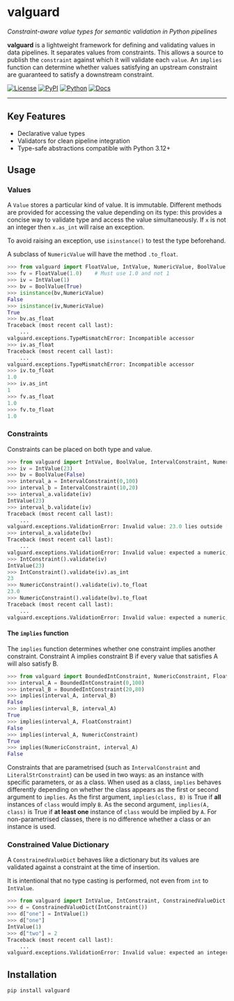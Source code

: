 # valguard  
_Constraint-aware value types for semantic validation in Python pipelines_

**valguard** is a lightweight framework for defining and validating values in data pipelines. It separates values from constraints. This allows a source to publish the `constraint` against which it will validate each `value`. An `implies` function can determine whether values satisfying an upstream constraint are guaranteed to satisfy a downstream constraint.

[![License](https://img.shields.io/badge/license-Apache--2.0-blue)](https://www.apache.org/licenses/LICENSE-2.0)
[![PyPI](https://img.shields.io/pypi/v/valguard)](https://pypi.org/project/valguard/)
[![Python](https://img.shields.io/pypi/pyversions/valguard)](https://pypi.org/project/valguard/)
[![Docs](https://readthedocs.org/projects/valguard/badge/?version=latest)](https://valguard.readthedocs.io/en/latest/)

---

## Key Features

- Declarative value types
- Validators for clean pipeline integration
- Type-safe abstractions compatible with Python 3.12+

## Usage

### Values

A `Value` stores a particular kind of value. It is immutable. Different methods are provided for accessing the value depending on its type: this provides a concise way to validate type and access the value simultaneously. If `x` is not an integer then `x.as_int` will raise an exception.

To avoid raising an exception, use `isinstance()` to test the type beforehand.

A subclass of `NumericValue` will have the method `.to_float`.

```python
>>> from valguard import FloatValue, IntValue, NumericValue, BoolValue
>>> fv = FloatValue(1.0)    # Must use 1.0 and not 1
>>> iv = IntValue(1)
>>> bv = BoolValue(True)
>>> isinstance(bv,NumericValue)
False
>>> isinstance(iv,NumericValue)
True
>>> bv.as_float
Traceback (most recent call last):
    ...
valguard.exceptions.TypeMismatchError: Incompatible accessor
>>> iv.as_float
Traceback (most recent call last):
    ...
valguard.exceptions.TypeMismatchError: Incompatible accessor
>>> iv.to_float
1.0
>>> iv.as_int
1
>>> fv.as_float
1.0
>>> fv.to_float
1.0
```

### Constraints

Constraints can be placed on both type and value.

```python
>>> from valguard import IntValue, BoolValue, IntervalConstraint, NumericConstraint, IntConstraint
>>> iv = IntValue(23)
>>> bv = BoolValue(False)
>>> interval_a = IntervalConstraint(0,100)
>>> interval_b = IntervalConstraint(10,20)
>>> interval_a.validate(iv)
IntValue(23)
>>> interval_b.validate(iv)
Traceback (most recent call last):
    ...
valguard.exceptions.ValidationError: Invalid value: 23.0 lies outside [10.0, 20.0]
>>> interval_a.validate(bv)
Traceback (most recent call last):
    ...
valguard.exceptions.ValidationError: Invalid value: expected a numeric, got BoolValue(False)
>>> IntConstraint().validate(iv)
IntValue(23)
>>> IntConstraint().validate(iv).as_int
23
>>> NumericConstraint().validate(iv).to_float
23.0
>>> NumericConstraint().validate(bv).to_float
Traceback (most recent call last):
    ...
valguard.exceptions.ValidationError: Invalid value: expected a numeric, got BoolValue(False)
```

#### The `implies` function

The `implies` function determines whether one constraint implies another constraint. Constraint A implies constraint B if every value that satisfies A will also satisfy B.

```python
>>> from valguard import BoundedIntConstraint, NumericConstraint, FloatConstraint, implies
>>> interval_A = BoundedIntConstraint(0,100)
>>> interval_B = BoundedIntConstraint(20,80)
>>> implies(interval_A, interval_B)
False
>>> implies(interval_B, interval_A)
True
>>> implies(interval_A, FloatConstraint)
False
>>> implies(interval_A, NumericConstraint)
True
>>> implies(NumericConstraint, interval_A)
False
```

Constraints that are parametrised (such as `IntervalConstraint` and `LiteralStrConstraint`) can be used in two ways: as an instance with specific parameters, or as a class. When used as a class, `implies` behaves differently depending on whether the class appears as the first or second argument to `implies`. As the first argument, `implies(class, B)` is True if **all** instances of `class` would imply `B`. As the second argument, `implies(A, class)` is True if **at least one** instance of `class` would be implied by `A`. For non-parametrised classes, there is no difference whether a class or an instance is used.

### Constrained Value Dictionary

A `ConstrainedValueDict` behaves like a dictionary but its values are validated against a constraint at the time of insertion.

It is intentional that no type casting is performed, not even from `int` to `IntValue`.

```python
>>> from valguard import IntValue, IntConstraint, ConstrainedValueDict
>>> d = ConstrainedValueDict(IntConstraint())                             
>>> d["one"] = IntValue(1)
>>> d["one"]
IntValue(1)
>>> d["two"] = 2
Traceback (most recent call last):
    ...
valguard.exceptions.ValidationError: Invalid value: expected an integer, got 2
```

## Installation

```bash
pip install valguard
```